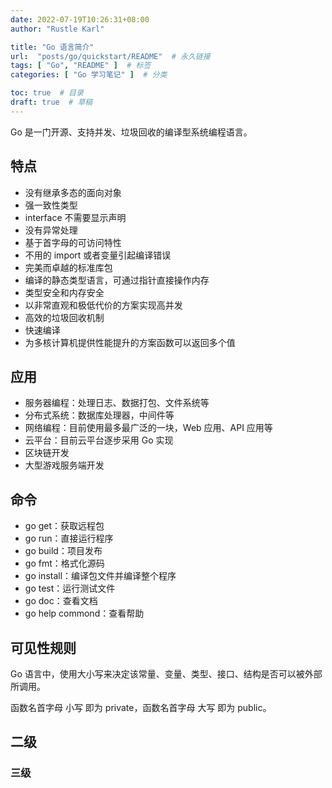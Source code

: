 ```yaml
---
date: 2022-07-19T10:26:31+08:00
author: "Rustle Karl"

title: "Go 语言简介"
url:  "posts/go/quickstart/README"  # 永久链接
tags: [ "Go", "README" ]  # 标签
categories: [ "Go 学习笔记" ]  # 分类

toc: true  # 目录
draft: true  # 草稿
---
```


Go 是一门开源、支持并发、垃圾回收的编译型系统编程语言。

## 特点

- 没有继承多态的面向对象
- 强一致性类型
- interface 不需要显示声明
- 没有异常处理
- 基于首字母的可访问特性
- 不用的 import 或者变量引起编译错误
- 完美而卓越的标准库包
- 编译的静态类型语言，可通过指针直接操作内存
- 类型安全和内存安全
- 以非常直观和极低代价的方案实现高并发
- 高效的垃圾回收机制
- 快速编译
- 为多核计算机提供性能提升的方案函数可以返回多个值
 

## 应用

- 服务器编程：处理日志、数据打包、文件系统等
- 分布式系统：数据库处理器，中间件等
- 网络编程：目前使用最多最广泛的一块，Web 应用、API 应用等
- 云平台：目前云平台逐步采用 Go 实现
- 区块链开发
- 大型游戏服务端开发

## 命令

- go get：获取远程包
- go run：直接运行程序
- go build：项目发布
- go fmt：格式化源码
- go install：编译包文件并编译整个程序
- go test：运行测试文件
- go doc：查看文档
- go help commond：查看帮助

## 可见性规则

Go 语言中，使用大小写来决定该常量、变量、类型、接口、结构是否可以被外部所调用。

函数名首字母 小写 即为 private，函数名首字母 大写 即为 public。

## 二级

### 三级

```go

```

```go

```
